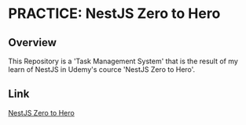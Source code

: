 # PRACTICE: NestJS Zero to Hero

## Overview

This Repository is a 'Task Management System' that is the result of my learn of NestJS in Udemy's cource 'NestJS Zero to Hero'.

## Link

[NestJS Zero to Hero](https://www.udemy.com/course/nestjs-zero-to-hero/learn/lecture/26684348#content)
